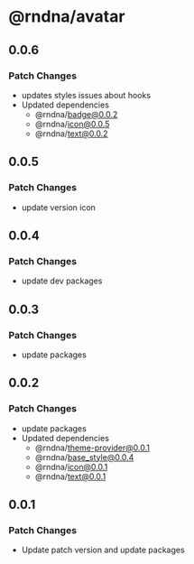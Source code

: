 # @rndna/avatar

## 0.0.6

### Patch Changes

- updates styles issues about hooks
- Updated dependencies
  - @rndna/badge@0.0.2
  - @rndna/icon@0.0.5
  - @rndna/text@0.0.2

## 0.0.5

### Patch Changes

- update version icon

## 0.0.4

### Patch Changes

- update dev packages

## 0.0.3

### Patch Changes

- update packages

## 0.0.2

### Patch Changes

- update packages
- Updated dependencies
  - @rndna/theme-provider@0.0.1
  - @rndna/base_style@0.0.4
  - @rndna/icon@0.0.1
  - @rndna/text@0.0.1

## 0.0.1

### Patch Changes

- Update patch version and update packages
